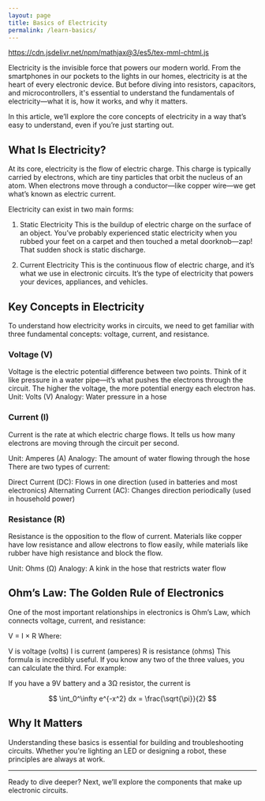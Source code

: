 ```yaml
---
layout: page
title: Basics of Electricity
permalink: /learn-basics/
---
```


https://cdn.jsdelivr.net/npm/mathjax@3/es5/tex-mml-chtml.js

Electricity is the invisible force that powers our modern world. From the smartphones in our pockets to the lights in our homes, electricity is at the heart of every electronic device. But before diving into resistors, capacitors, and microcontrollers, it's essential to understand the fundamentals of electricity—what it is, how it works, and why it matters.

In this article, we’ll explore the core concepts of electricity in a way that’s easy to understand, even if you’re just starting out.

## What Is Electricity?

At its core, electricity is the flow of electric charge. This charge is typically carried by electrons, which are tiny particles that orbit the nucleus of an atom. When electrons move through a conductor—like copper wire—we get what’s known as electric current.

Electricity can exist in two main forms:

1. Static Electricity
This is the buildup of electric charge on the surface of an object. You’ve probably experienced static electricity when you rubbed your feet on a carpet and then touched a metal doorknob—zap! That sudden shock is static discharge.

2. Current Electricity
This is the continuous flow of electric charge, and it’s what we use in electronic circuits. It’s the type of electricity that powers your devices, appliances, and vehicles.

## Key Concepts in Electricity
To understand how electricity works in circuits, we need to get familiar with three fundamental concepts: voltage, current, and resistance.

### Voltage (V)
Voltage is the electric potential difference between two points. Think of it like pressure in a water pipe—it’s what pushes the electrons through the circuit. The higher the voltage, the more potential energy each electron has.
Unit: Volts (V)
Analogy: Water pressure in a hose

### Current (I)
Current is the rate at which electric charge flows. It tells us how many electrons are moving through the circuit per second.

Unit: Amperes (A)
Analogy: The amount of water flowing through the hose
There are two types of current:

Direct Current (DC): Flows in one direction (used in batteries and most electronics)
Alternating Current (AC): Changes direction periodically (used in household power)

### Resistance (R)
Resistance is the opposition to the flow of current. Materials like copper have low resistance and allow electrons to flow easily, while materials like rubber have high resistance and block the flow.

Unit: Ohms (Ω)
Analogy: A kink in the hose that restricts water flow

## Ohm’s Law: The Golden Rule of Electronics

One of the most important relationships in electronics is Ohm’s Law, which connects voltage, current, and resistance:

V = I × R
Where:

V is voltage (volts)
I is current (amperes)
R is resistance (ohms)
This formula is incredibly useful. If you know any two of the three values, you can calculate the third. For example:

If you have a 9V battery and a 3Ω resistor, the current is


$$
\int_0^\infty e^{-x^2} dx = \frac{\sqrt{\pi}}{2}
$$


## Why It Matters

Understanding these basics is essential for building and troubleshooting circuits. Whether you're lighting an LED or designing a robot, these principles are always at work.

---

Ready to dive deeper? Next, we’ll explore the components that make up electronic circuits.
